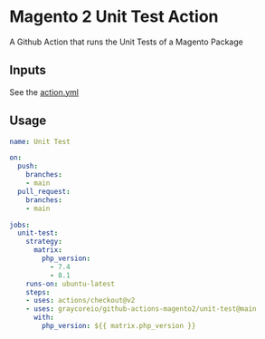 # Magento 2 Unit Test Action

A Github Action that runs the Unit Tests of a Magento Package

## Inputs

See the [action.yml](./action.yml)

## Usage

```yml
name: Unit Test

on:
  push:
    branches:
    - main
  pull_request:
    branches:
    - main

jobs:
  unit-test:
    strategy:
      matrix:
        php_version:
          - 7.4
          - 8.1
    runs-on: ubuntu-latest
    steps:
    - uses: actions/checkout@v2
    - uses: graycoreio/github-actions-magento2/unit-test@main
      with:
        php_version: ${{ matrix.php_version }}
```
